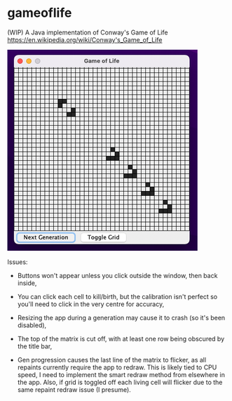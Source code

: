 # gameoflife
(WIP) A Java implementation of Conway's Game of Life
https://en.wikipedia.org/wiki/Conway's_Game_of_Life

![Image of app displaying 1 Beacon and 4 Gliders](https://github.com/jakesq/gameoflife/blob/main/img.png?raw=true)

Issues:
- Buttons won't appear unless you click outside the window, then back inside,

- You can click each cell to kill/birth, but the calibration isn't perfect so you'll need to click in the very centre for accuracy,

- Resizing the app during a generation may cause it to crash (so it's been disabled),

- The top of the matrix is cut off, with at least one row being obscured by the title bar,

- Gen progression causes the last line of the matrix to flicker, as all repaints currently require the app to redraw.
This is likely tied to CPU speed, I need to implement the smart redraw method from elsewhere in the app.  Also, if grid is toggled off each living
cell will flicker due to the same repaint redraw issue (I presume).
